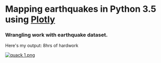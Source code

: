 # Mapping earthquakes in Python 3.5 using [Plotly](https://plot.ly/)
### Wrangling work with earthquake dataset.


Here's my output: 8hrs of hardwork

[![quack 1.png](https://s19.postimg.org/51ecmf86r/quack_1.png)](https://postimg.org/image/ow0e8jne7/)
